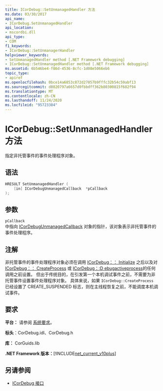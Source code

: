 ```yaml
---
title: ICorDebug::SetUnmanagedHandler 方法
ms.date: 03/30/2017
api_name:
- ICorDebug.SetUnmanagedHandler
api_location:
- mscordbi.dll
api_type:
- COM
f1_keywords:
- ICorDebug::SetUnmanagerHandler
helpviewer_keywords:
- SetUnmanagedHandler method [.NET Framework debugging]
- ICorDebug::SetUnmanagedHandler method [.NET Framework debugging]
ms.assetid: 6b546be4-f86d-4536-8cfc-1d08e5066eb6
topic_type:
- apiref
ms.openlocfilehash: 0bce14a6853c872d27057b9fffc32b54c59abf13
ms.sourcegitcommit: d8020797a6657d0fbbdff362b80300815f682f94
ms.translationtype: MT
ms.contentlocale: zh-CN
ms.lasthandoff: 11/24/2020
ms.locfileid: "95723384"
---
```

# <a name="icordebugsetunmanagedhandler-method"></a>ICorDebug::SetUnmanagedHandler 方法

指定非托管事件的事件处理程序对象。  
  
## <a name="syntax"></a>语法  
  
```cpp  
HRESULT SetUnmanagedHandler (  
    [in] ICorDebugUnmanagedCallback  *pCallback  
);  
```  
  
## <a name="parameters"></a>参数  

 `pCallback`  
 中指向 [ICorDebugUnmanagedCallback](icordebugunmanagedcallback-interface.md) 对象的指针，该对象表示非托管事件的事件处理程序。  
  
## <a name="remarks"></a>注解  

 非托管事件的事件处理程序对象必须在调用 [ICorDebug：： Initialize](icordebug-initialize-method.md) 之后以及对 [ICorDebug：： CreateProcess](icordebug-createprocess-method.md) 或 [ICorDebug：:D ebugactiveprocess](icordebug-debugactiveprocess-method.md)的任何调用之前设置。 但出于传统目的，在引发第一个本机调试事件之前，不需要为非托管事件设置事件处理程序对象。 具体来说，如果 `ICorDebug::CreateProcess` 已经设置了 CREATE_SUSPENDED 标志，则在主线程恢复之前，不能调度本机调试事件。  
  
## <a name="requirements"></a>要求  

 **平台：** 请参阅 [系统要求](../../get-started/system-requirements.md)。  
  
 **标头**：CorDebug.idl、CorDebug.h  
  
 **库：** CorGuids.lib  
  
 **.NET Framework 版本：**[!INCLUDE[net_current_v10plus](../../../../includes/net-current-v10plus-md.md)]  
  
## <a name="see-also"></a>另请参阅

- [ICorDebug 接口](icordebug-interface.md)
